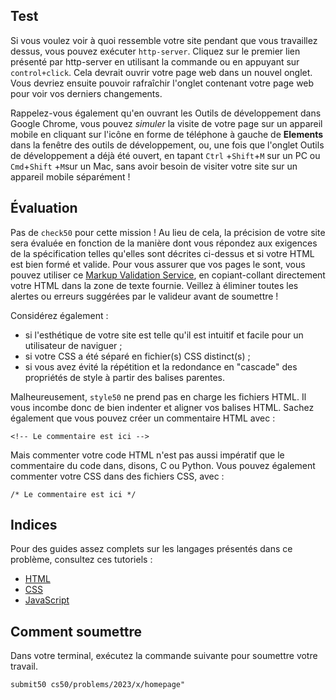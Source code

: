 Test
----

Si vous voulez voir à quoi ressemble votre site pendant que vous travaillez dessus, vous pouvez exécuter `http-server`. Cliquez sur le premier lien présenté par http-server en utilisant la commande ou en appuyant sur `control+click`.  Cela devrait ouvrir votre page web dans un nouvel onglet. Vous devriez ensuite pouvoir rafraîchir l'onglet contenant votre page web pour voir vos derniers changements.

Rappelez-vous également qu'en ouvrant les Outils de développement dans Google Chrome, vous pouvez _simuler_ la visite de votre page sur un appareil mobile en cliquant sur l'icône en forme de téléphone à gauche de **Elements** dans la fenêtre des outils de développement, ou, une fois que l'onglet Outils de développement a déjà été ouvert, en tapant `Ctrl` +`Shift`+`M` sur un PC ou `Cmd`+`Shift` +`M`sur un Mac, sans avoir besoin de visiter votre site sur un appareil mobile séparément !

Évaluation
----------

Pas de `check50` pour cette mission ! Au lieu de cela, la précision de votre site sera évaluée en fonction de la manière dont vous répondez aux exigences de la spécification telles qu'elles sont décrites ci-dessus et si votre HTML est bien formé et valide. Pour vous assurer que vos pages le sont, vous pouvez utiliser ce [Markup Validation Service](https://validator.w3.org/#validate_by_input), en copiant-collant directement votre HTML dans la zone de texte fournie. Veillez à éliminer toutes les alertes ou erreurs suggérées par le valideur avant de soumettre !

Considérez également :

*   si l'esthétique de votre site est telle qu'il est intuitif et facile pour un utilisateur de naviguer ;
*   si votre CSS a été séparé en fichier(s) CSS distinct(s) ;
*   si vous avez évité la répétition et la redondance en "cascade" des propriétés de style à partir des balises parentes.

Malheureusement, `style50` ne prend pas en charge les fichiers HTML. Il vous incombe donc de bien indenter et aligner vos balises HTML. Sachez également que vous pouvez créer un commentaire HTML avec :

    <!-- Le commentaire est ici -->

Mais commenter votre code HTML n'est pas aussi impératif que le commentaire du code dans, disons, C ou Python. Vous pouvez également commenter votre CSS dans des fichiers CSS, avec :

    /* Le commentaire est ici */

Indices
------

Pour des guides assez complets sur les langages présentés dans ce problème, consultez ces tutoriels :

*  [HTML](https://www.w3schools.com/html/)
*  [CSS](https://www.w3schools.com/css/)
*  [JavaScript](https://www.w3schools.com/js/)

Comment soumettre
-----------------

Dans votre terminal, exécutez la commande suivante pour soumettre votre travail.

    submit50 cs50/problems/2023/x/homepage"